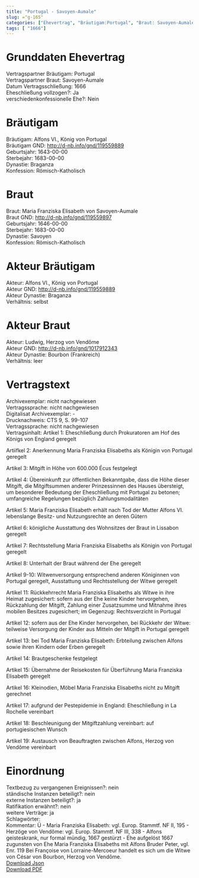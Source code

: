 ```yaml
---
title: "Portugal - Savoyen-Aumale"
slug: ="g-165"
categories: ["Ehevertrag", "Bräutigam:Portugal", "Braut: Savoyen-Aumale", "Eheschließung vollzogen?:Ja", "verschiedenkonfessionelle Ehe?:Nein", "Dynastie Bräutigam:Braganza", "Akteur Bräutigam:Alfons VI., König von Portugal", "Akteur Braut:Ludwig, Herzog von Vendôme", "Textbezug?:nein", "Ständisch?:nein", "Ratifikation?:nein", "Sonstiges?:ja", "Bräutigam:Portugal", "Braut: Savoyen-Aumale"]
tags: [ "1666"]
---
```

<!--more-->

# Grunddaten Ehevertrag

Vertragspartner Bräutigam: Portugal<br>
Vertragspartner Braut: Savoyen-Aumale<br>
Datum Vertragsschließung: 1666<br>
Eheschließung vollzogen?: Ja<br>
verschiedenkonfessionelle Ehe?: Nein<br>
# Bräutigam

Bräutigam: Alfons VI., König von Portugal<br>
Bräutigam GND: http://d-nb.info/gnd/119559889<br>
Geburtsjahr: 1643-00-00<br>
Sterbejahr: 1683-00-00<br>
Dynastie: Braganza<br>
Konfession: Römisch-Katholisch<br>
# Braut

Braut: Maria Franziska Elisabeth von Savoyen-Aumale<br>
Braut GND: http://d-nb.info/gnd/119559897<br>
Geburtsjahr: 1646-00-00<br>
Sterbejahr: 1683-00-00<br>
Dynastie: Savoyen<br>
Konfession: Römisch-Katholisch<br>
# Akteur Bräutigam

Akteur: Alfons VI., König von Portugal<br>
Akteur GND: http://d-nb.info/gnd/119559889<br>
Akteur Dynastie: Braganza<br>
Verhältnis: selbst<br>
# Akteur Braut

Akteur: Ludwig, Herzog von Vendôme<br>
Akteur GND: http://d-nb.info/gnd/1017912343<br>
Akteur Dynastie: Bourbon (Frankreich)<br>
Verhältnis: leer<br>
# Vertragstext

Archivexemplar: nicht nachgewiesen<br>
Vertragssprache: nicht nachgewiesen<br>
Digitalisat Archivexemplar: -<br>
Drucknachweis: CTS 9, S. 99-107<br>
Vertragssprache: nicht nachgewiesen<br>
Vertragsinhalt: Artikel 1: Eheschließung durch Prokuratoren am Hof des Königs von England geregelt

Artiifkel 2: Anerkennung Maria Franziska Elisabeths als Königin von Portugal geregelt

Artikel 3: Mitgift in Höhe von 600.000 Écus festgelegt

Artikel 4: Übereinkunft zur öffentlichen Bekanntgabe, dass die Höhe dieser Mitgift, die Mitgiftsummen anderer Prinzessinnen des Hauses übersteigt, um besonderer Bedeutung der Eheschließung mit Portugal zu betonen; umfangreiche Regelungen bezüglich Zahlungsmodalitäten

Artikel 5: Maria Franziska Elisabeth erhält nach Tod der Mutter Alfons VI. lebenslange Besitz- und Nutzungsrechte an deren Gütern 

Artikel 6: königliche Ausstattung des Wohnsitzes der Braut in Lissabon geregelt

Artikel 7: Rechtsstellung Maria Franziska Elisabeths als Königin von Portugal geregelt

Artikel 8: Unterhalt der Braut während der Ehe geregelt 

Artikel 9-10: Witwenversorgung entsprechend anderen Königinnen von Portugal geregelt, Ausstattung und Rechtsstellung der Witwe geregelt

Artikel 11: Rückkehrrecht Maria Franziska Elisabeths als Witwe in ihre Heimat zugesichert: sofern aus der Ehe keine Kinder hervorgehen, Rückzahlung der Mitgift, Zahlung einer Zusatzsumme und Mitnahme ihres mobilen Besitzes zugesichert; im Gegenzug: Rechtsverzicht in Portugal

Artikel 12: sofern aus der Ehe Kinder hervorgehen, bei Rückkehr der Witwe: teilweise Versorgung der Kinder aus Mitteln der Mitgift in Portugal geregelt

Artikel 13: bei Tod Maria Franziska Elisabeth: Erbteilung zwischen Alfons sowie ihren Kindern oder Erben geregelt

Artikel 14: Brautgeschenke festgelegt

Artikel 15: Übernahme der Reisekosten für Überführung Maria Franziska Elisabeth geregelt

Artikel 16: Kleinodien, Möbel Maria Franziska Elisabeths nicht zu Mitgift gerechnet

Artikel 17: aufgrund der Pestepidemie in England: Eheschließung in La Rochelle vereinbart

Artikel 18: Beschleunigung der Mitgiftzahlung vereinbart: auf portugiesischen Wunsch

Artikel 19: Austausch von Beauftragten zwischen Alfons, Herzog von Vendôme vereinbart<br>
# Einordnung

Textbezug zu vergangenen Ereignissen?: nein<br>
ständische Instanzen beteiligt?: nein<br>
externe Instanzen beteiligt?: ja<br>
Ratifikation erwähnt?: nein<br>
weitere Verträge: ja<br>
Schlagwörter: <br>
Kommentar: Ü - Maria Franziska Elisabeth: vgl. Europ. Stammtf. NF II, 195 - Herzöge von Vendôme: vgl. Europ. Stammtf. NF III, 338 - Alfons geisteskrank, nur formal mündig, 1667 gestürzt - Ehe aufgelöst 1667 zugunsten von Ehe Maria Franziska Elisabeths mit Alfons Bruder Peter, vgl. Enr. 119
Bei Françoise von Lorraine-Mercoeur handelt es sich um die Witwe von César von Bourbon, Herzog von Vendôme.<br>
[Download Json](/vertraege/vertrag-165.json)<br>
[Download PDF](/vertraege/v124.pdf)